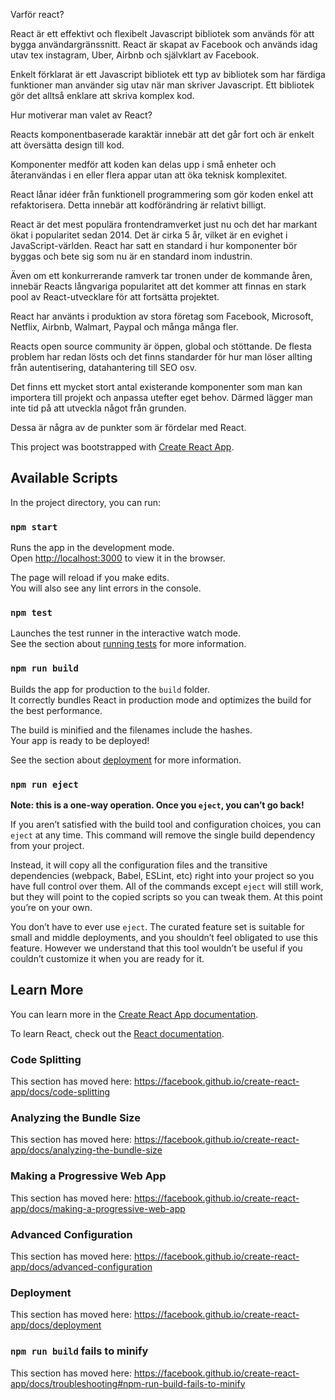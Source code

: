 Varför react?

React är ett effektivt och flexibelt Javascript bibliotek som används för att bygga användargränssnitt. React är skapat av Facebook och används idag utav tex instagram, Uber, Airbnb och självklart av Facebook.

Enkelt förklarat är ett Javascript bibliotek ett typ av bibliotek som har färdiga funktioner man använder sig utav när man skriver Javascript. Ett bibliotek gör det alltså enklare att skriva komplex kod.

Hur motiverar man valet av React?

Reacts komponentbaserade karaktär innebär att det går fort och är enkelt att översätta design till kod.

Komponenter medför att koden kan delas upp i små enheter och återanvändas i en eller flera appar utan att öka teknisk komplexitet.

React lånar idéer från funktionell programmering som gör koden enkel att refaktorisera. Detta innebär att kodförändring är relativt billigt.

React är det mest populära frontendramverket just nu och det har markant ökat i popularitet sedan 2014. Det är cirka 5 år, vilket är en evighet i JavaScript-världen. React har satt en standard i hur komponenter bör byggas och bete sig som nu är en standard inom industrin.

Även om ett konkurrerande ramverk tar tronen under de kommande åren, innebär Reacts långvariga popularitet att det kommer att finnas en stark pool av React-utvecklare för att fortsätta projektet.

React har använts i produktion av stora företag som Facebook, Microsoft, Netflix, Airbnb, Walmart, Paypal och många många fler.

Reacts open source community är öppen, global och stöttande. De flesta problem har redan lösts och det finns standarder för hur man löser allting från autentisering, datahantering till SEO osv.

Det finns ett mycket stort antal existerande komponenter som man kan importera till projekt och anpassa utefter eget behov. Därmed lägger man inte tid på att utveckla något från grunden.

Dessa är några av de punkter som är fördelar med React.

This project was bootstrapped with [Create React App](https://github.com/facebook/create-react-app).

## Available Scripts

In the project directory, you can run:

### `npm start`

Runs the app in the development mode.<br />
Open [http://localhost:3000](http://localhost:3000) to view it in the browser.

The page will reload if you make edits.<br />
You will also see any lint errors in the console.

### `npm test`

Launches the test runner in the interactive watch mode.<br />
See the section about [running tests](https://facebook.github.io/create-react-app/docs/running-tests) for more information.

### `npm run build`

Builds the app for production to the `build` folder.<br />
It correctly bundles React in production mode and optimizes the build for the best performance.

The build is minified and the filenames include the hashes.<br />
Your app is ready to be deployed!

See the section about [deployment](https://facebook.github.io/create-react-app/docs/deployment) for more information.

### `npm run eject`

**Note: this is a one-way operation. Once you `eject`, you can’t go back!**

If you aren’t satisfied with the build tool and configuration choices, you can `eject` at any time. This command will remove the single build dependency from your project.

Instead, it will copy all the configuration files and the transitive dependencies (webpack, Babel, ESLint, etc) right into your project so you have full control over them. All of the commands except `eject` will still work, but they will point to the copied scripts so you can tweak them. At this point you’re on your own.

You don’t have to ever use `eject`. The curated feature set is suitable for small and middle deployments, and you shouldn’t feel obligated to use this feature. However we understand that this tool wouldn’t be useful if you couldn’t customize it when you are ready for it.

## Learn More

You can learn more in the [Create React App documentation](https://facebook.github.io/create-react-app/docs/getting-started).

To learn React, check out the [React documentation](https://reactjs.org/).

### Code Splitting

This section has moved here: https://facebook.github.io/create-react-app/docs/code-splitting

### Analyzing the Bundle Size

This section has moved here: https://facebook.github.io/create-react-app/docs/analyzing-the-bundle-size

### Making a Progressive Web App

This section has moved here: https://facebook.github.io/create-react-app/docs/making-a-progressive-web-app

### Advanced Configuration

This section has moved here: https://facebook.github.io/create-react-app/docs/advanced-configuration

### Deployment

This section has moved here: https://facebook.github.io/create-react-app/docs/deployment

### `npm run build` fails to minify

This section has moved here: https://facebook.github.io/create-react-app/docs/troubleshooting#npm-run-build-fails-to-minify
